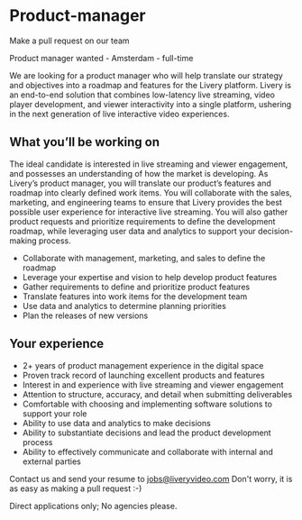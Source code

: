 # Product-manager
Make a pull request on our team

Product manager wanted - Amsterdam - full-time

We are looking for a product manager who will help translate our strategy and objectives into a roadmap and features for the Livery platform. Livery is an end-to-end solution that combines low-latency live streaming, video player development, and viewer interactivity into a single platform, ushering in the next generation of live interactive video experiences.

## What you’ll be working on
The ideal candidate is interested in live streaming and viewer engagement, and possesses an understanding of how the market is developing. As Livery’s product manager, you will translate our product’s features and roadmap into clearly defined work items. You will collaborate with the sales, marketing, and engineering teams to ensure that Livery provides the best possible user experience for interactive live streaming. You will also gather product requests and prioritize requirements to define the development roadmap, while leveraging user data and analytics to support your decision-making process.
- Collaborate with management, marketing, and sales to define the roadmap
- Leverage your expertise and vision to help develop product features
- Gather requirements to define and prioritize product features
- Translate features into work items for the development team
- Use data and analytics to determine planning priorities
- Plan the releases of new versions


## Your experience
- 2+ years of product management experience in the digital space
- Proven track record of launching excellent products and features
- Interest in and experience with live streaming and viewer engagement
- Attention to structure, accuracy, and detail when submitting deliverables
- Comfortable with choosing and implementing software solutions to support your role
- Ability to use data and analytics to make decisions
- Ability to substantiate decisions and lead the product development process
- Ability to effectively communicate and collaborate with internal and external parties


Contact us and send your resume to jobs@liveryvideo.com Don't worry, it is as easy as making a pull request :-)

Direct applications only; No agencies please.
